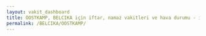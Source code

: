 ```yaml
---
layout: vakit_dashboard
title: OOSTKAMP, BELCIKA için iftar, namaz vakitleri ve hava durumu - ilçe/eyalet seç
permalink: /BELCIKA/OOSTKAMP/
---
```


<script type="text/javascript">
  var GLOBAL_COUNTRY = 'BELCIKA';
  var GLOBAL_CITY = 'OOSTKAMP';
  var GLOBAL_STATE = '';
  var lat = 72;
  var lon = 21;
</script>
